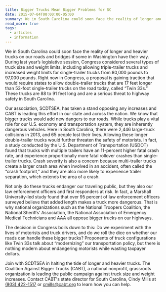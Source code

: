 ```yaml
---
title: Bigger Trucks Mean Bigger Problems for SC
date: 2015-07-04T00:00:00-05:00
summary: We in South Carolina could soon face the reality of longer and heavier trucks on our roads and bridges if some in Washington have their way. During last year’s legislative session, Congress considered...
read_more: true
tags:
  - articles
  - information
---
```

We in South Carolina could soon face the reality of longer and heavier trucks on our roads and bridges if some in Washington have their way. During last year’s legislative session, Congress considered several types of truck size and weight limits, including allowing triple-trailer trucks and increased weight limits for single-trailer trucks from 80,000 pounds to 97,000 pounds. Right now in Congress, a proposal is gaining traction that would require states to allow double-trailer trucks that are 17 feet longer than 53-foot single-trailer trucks on the road today, called &ldquo;Twin 33s.&rdquo; These trucks are 88 to 91 feet long and are a serious threat to highway safety in South Carolina.

Our association, SCDTSEA, has taken a stand opposing any increases and CABT is leading this effort in our state and across the nation. We know that bigger trucks would add new dangers to our roads. While trucks play a vital role for our U.S. economy and transportation system, they are inherently dangerous vehicles. Here in South Carolina, there were 2,446 large-truck collisions in 2013, and 65 people lost their lives. Allowing these longer double-trailer trucks would further threaten the safety of motorists. In fact, a study conducted by the U.S. Department of Transportation (USDOT) found that trucks with multiple trailers have an 11-percent higher fatal crash rate, and experience proportionally more fatal rollover crashes than single-trailer trucks. Crash severity is also a concern because multi-trailer trucks create a larger crash area when involved in an accident, often called the &ldquo;crash footprint,&rdquo; and they are also more likely to experience trailer separation, which extends the area of a crash.

Not only do these trucks endanger our traveling public, but they also our law enforcement officers and first responders at risk. In fact, a Marshall University-led study found that over 95 percent of law enforcement officers surveyed believe that added length makes a truck more dangerous. That is why national organizations such as the National Troopers Coalition, the National Sheriffs’ Association, the National Association of Emergency Medical Technicians and AAA all oppose bigger trucks on our highways.

The decision in Congress boils down to this: Do we experiment with the lives of motorists and truck drivers, and do we roll the dice on whether our roads can handle these bigger trucks? Proponents of truck configurations like Twin 33s talk about &ldquo;modernizing&rdquo; our transportation policy, but there is nothing modern about endangering motorists while wasting taxpayer dollars.

Join with SCDTSEA in halting the tide of longer and heavier trucks. The Coalition Against Bigger Trucks (CABT), a national nonprofit, grassroots organization is leading the public campaign against truck size and weight increases. Contact CABT's state director for South Carolina, Cindy Mills at [(803) 422-1517](tel:+18034221517) or [cmills@cabt.org](mailto:cmills@cabt.org) to learn how you can help.
